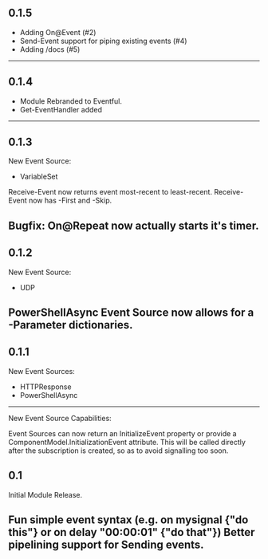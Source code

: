 ## 0.1.5
* Adding On@Event (#2)
* Send-Event support for piping existing events (#4)
* Adding /docs (#5)
---
## 0.1.4

* Module Rebranded to Eventful.
* Get-EventHandler added
---
## 0.1.3
New Event Source:
* VariableSet

Receive-Event now returns event most-recent to least-recent.
Receive-Event now has -First and -Skip.

Bugfix:  On@Repeat now actually starts it's timer.
---
## 0.1.2
New Event Source:
* UDP

PowerShellAsync Event Source now allows for a -Parameter dictionaries.
---
## 0.1.1
New Event Sources:
* HTTPResponse
* PowerShellAsync
---
New Event Source Capabilities:

Event Sources can now return an InitializeEvent property or provide a ComponentModel.InitializationEvent attribute.
This will be called directly after the subscription is created, so as to avoid signalling too soon.

## 0.1
Initial Module Release.

Fun simple event syntax (e.g. on mysignal {"do this"} or on delay "00:00:01" {"do that"})
Better pipelining support for Sending events.
---

